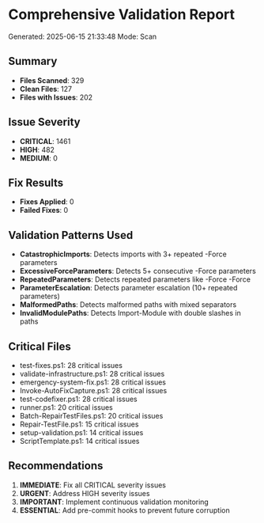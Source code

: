 # Comprehensive Validation Report
Generated: 2025-06-15 21:33:48
Mode: Scan

## Summary
- **Files Scanned**: 329
- **Clean Files**: 127
- **Files with Issues**: 202

## Issue Severity
- **CRITICAL**: 1461
- **HIGH**: 482
- **MEDIUM**: 0

## Fix Results
- **Fixes Applied**: 0
- **Failed Fixes**: 0

## Validation Patterns Used
- **CatastrophicImports**: Detects imports with 3+ repeated -Force parameters
- **ExcessiveForceParameters**: Detects 5+ consecutive -Force parameters
- **RepeatedParameters**: Detects repeated parameters like -Force -Force
- **ParameterEscalation**: Detects parameter escalation (10+ repeated parameters)
- **MalformedPaths**: Detects malformed paths with mixed separators
- **InvalidModulePaths**: Detects Import-Module with double slashes in paths


## Critical Files
- test-fixes.ps1: 28 critical issues
- validate-infrastructure.ps1: 28 critical issues
- emergency-system-fix.ps1: 28 critical issues
- Invoke-AutoFixCapture.ps1: 28 critical issues
- test-codefixer.ps1: 28 critical issues
- runner.ps1: 20 critical issues
- Batch-RepairTestFiles.ps1: 20 critical issues
- Repair-TestFile.ps1: 15 critical issues
- setup-validation.ps1: 14 critical issues
- ScriptTemplate.ps1: 14 critical issues


## Recommendations
1. **IMMEDIATE**: Fix all CRITICAL severity issues
2. **URGENT**: Address HIGH severity issues
3. **IMPORTANT**: Implement continuous validation monitoring
4. **ESSENTIAL**: Add pre-commit hooks to prevent future corruption
